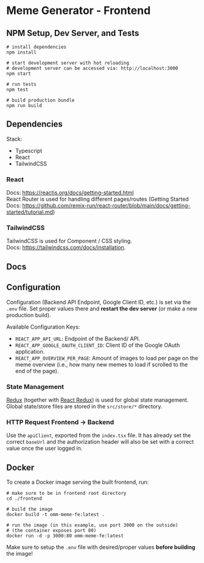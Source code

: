 # Meme Generator - Frontend

## NPM Setup, Dev Server, and Tests
```shell
# install dependencies
npm install

# start development server with hot reloading
# development server can be accessed via: http://localhost:3000
npm start

# run tests
npm test

# build production bundle
npm run build
```

## Dependencies
Stack:
- Typescript
- React
- TailwindCSS
### React
Docs: https://reactjs.org/docs/getting-started.html  
React Router is used for handling different pages/routes (Getting Started Docs:
https://github.com/remix-run/react-router/blob/main/docs/getting-started/tutorial.md)

### TailwindCSS
TailwindCSS is used for Component / CSS styling.   
Docs: https://tailwindcss.com/docs/installation.

## Docs
## Configuration
Configuration (Backend API Endpoint, Google Client ID, etc.) is set via the
`.env` file. Set proper values there and **restart the dev server** (or make
a new production build).

Available Configuration Keys:
  - `REACT_APP_API_URL`: Endpoint of the Backend/ API.
  - `REACT_APP_GOOGLE_OAUTH_CLIENT_ID`: Client ID of the Google OAuth
    application.
  - `REACT_APP_OVERVIEW_PER_PAGE`: Amount of images to load per page on the
    meme overview (i.e., how many new memes to load if scrolled to the end of
    the page).


### State Management
[Redux](https://redux.js.org/tutorials/typescript-quick-start) (together
with [React Redux](https://react-redux.js.org/introduction/getting-started)) is
used for global state management.
Global state/store files are stored in the `src/store/*` directory.

### HTTP Request Frontend -> Backend
Use the `apiClient`, exported from the `index.tsx` file. It has already set the
correct `baseUrl` and the authorization header will also be set with a correct
value once the user logged in.


## Docker
To create a Docker image serving the built frontend, run:
```shell
# make sure to be in frontend root directory
cd ./frontend

# build the image
docker build -t omm-meme-fe:latest .

# run the image (in this example, use port 3000 on the outside)
# (the container exposes port 80)
docker run -d -p 3000:80 omm-meme-fe:latest
```
Make sure to setup the `.env` file with desired/proper values
**before building** the image!
